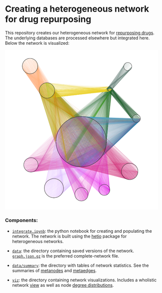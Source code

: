 # Creating a heterogeneous network for drug repurposing

This repository creates our heterogeneous network for [repurposing drugs](https://dx.doi.org/10.15363/thinklab.4). The underlying databases are processed elsewhere but integrated here. Below the network is visualized:

![](viz/network-5k.png?raw=true)

### Components:

+ [`integrate.ipynb`](integrate.ipynb): the python notebook for creating and populating the network. The network is built using the [hetio](https://github.com/dhimmel/hetio) package for heterogeneous networks.

+ [`data`](data): the directory containing saved versions of the network. [`graph.json.gz`](data/graph.json.gz) is the preferred complete-network file.

+ [`data/summary`](data/summary): the directory with tables of network statistics. See the summaries of [metanodes](data/summary/metanodes.tsv) and [metaedges](data/summary/metaedges.tsv).

+ [`viz`](viz): the directory containing network visualizations. Includes a wholistic network [view](viz/network-5k.png) as well as node [degree distributions](viz/degrees.pdf).
